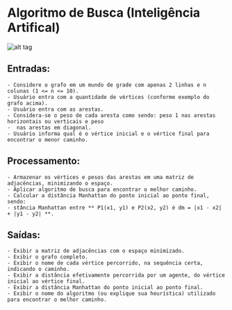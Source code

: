 # Algoritmo de Busca (Inteligência Artifical)

![alt tag](http://www.alzaro.com.br/img/alisson.jpg)

## Entradas:

	- Considere o grafo em um mundo de grade com apenas 2 linhas e n colunas (1 <= n <= 10).
	- Usuário entra com a quantidade de vértices (conforme exemplo do grafo acima).
	- Usuário entra com as arestas.
	- Considera-se o peso de cada aresta como sendo: peso 1 nas arestas horizontais ou verticais e peso
	-  nas arestas em diagonal.
	- Usuário informa qual é o vértice inicial e o vértice final para encontrar o menor caminho.

## Processamento:

	- Armazenar os vértices e pesos das arestas em uma matriz de adjacências, minimizando o espaço.
	- Aplicar algoritmo de busca para encontrar o melhor caminho.
	- Calcular a distância Manhattan do ponto inicial ao ponto final, sendo:
	- stância Manhattan entre ** P1(x1, y1) e P2(x2, y2) é dm = |x1 - x2| + |y1 - y2| **.

## Saídas:

	- Exibir a matriz de adjacências com o espaço minimizado.
	- Exibir o grafo completo.
	- Exibir o nome de cada vértice percorrido, na sequência certa, indicando o caminho.
	- Exibir a distância efetivamente percorrida por um agente, do vértice inicial ao vértice final.
	- Exibir a distância Manhattan do ponto inicial ao ponto final.
	- Exibir o nome do algoritmo (ou explique sua heurística) utilizado para encontrar o melhor caminho.
